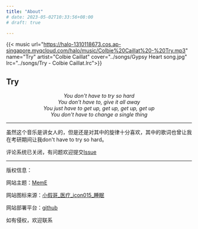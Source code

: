 ```yaml
---
title: "About"
# date: 2023-05-02T10:33:56+08:00
# draft: true

---
```


{{< music url="https://halo-1310118673.cos.ap-singapore.myqcloud.com/halo/music/Colbie%20Caillat%20-%20Try.mp3" 
 name="Try" artist="Colbie Caillat" cover="../songs/Gypsy Heart song.jpg" lrc="../songs/Try - Colbie Caillat.lrc">}}
<!-- <video src="QmTz7jzWdGrTVKT7YwNwX9cEgfg4smNFHVxnaFDR82BrXt" poster="../songs/Gypsy Heart video.jpg" controls >
如需下载：<a href="https://gateway.pinata.cloud/ipfs/QmTz7jzWdGrTVKT7YwNwX9cEgfg4smNFHVxnaFDR82BrXt">MP4</a>
</video> -->

<h2 class="try">Try</h2>
<!-- <p style="text-align:center" class="colbie">Colbie Caillat</p> -->
<p style="text-align:center">
<em>
You don't have to try so hard<br>
You don't have to, give it all away<br>
You just have to get up, get up, get up, get up<br>
You don't have to change a single thing</em>
</p>

---

虽然这个音乐是讲女人的，但是还是对其中的旋律十分喜欢，其中的歌词也曾让我在考研期间让我don't have to try so hard。

评论系统已关闭，有问题欢迎提交[Issue](https://github.com/Rurouni-z/Rurouni-z.github.io/issues)

<!-- 采用标签确实比分类看起来更加清爽，想必是标签没有显示文章吧[^1].测试 -->


---

版权信息：

网站主题：[MemE](https://github.com/reuixiy/hugo-theme-meme)

网站图标来源：[小假哥_医疗_icon015_睡眠](https://www.iconfont.cn/collections/detail?cid=42142)

网站部署平台：[github](www.github.com)

如有侵权，欢迎联系

<!-- [^1]: https://io-oi.me/tech/categories+tags/ -->
